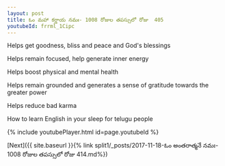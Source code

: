 ```yaml
---
layout: post
title: ఓం మహా కర్ణాయ నమః- 1008 రోజుల తపస్సులో రోజు  405
youtubeId: frrml_1Cipc
---
```

 
 
Helps get goodness, bliss and peace and God's blessings
 
Helps remain focused, help generate inner energy 
 
Helps boost physical and mental health 
 
Helps remain grounded and generates a sense of gratitude towards the greater power 
 
Helps reduce bad karma
 
How to learn English in your sleep for telugu people
 
 
 
 


{% include youtubePlayer.html id=page.youtubeId %}
 
[Next]({{ site.baseurl }}{% link split1/_posts/2017-11-18-ఓం అంతరాత్మనే నమః- 1008 రోజుల తపస్సులో రోజు  414.md%})
 

